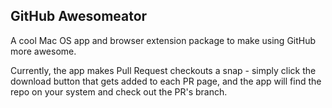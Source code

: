 ## GitHub Awesomeator

A cool Mac OS app and browser extension package to make using GitHub more awesome.

Currently, the app makes Pull Request checkouts a snap - simply click the download button that gets added to each PR page, and the app will find the repo on your system and check out the PR's branch.
